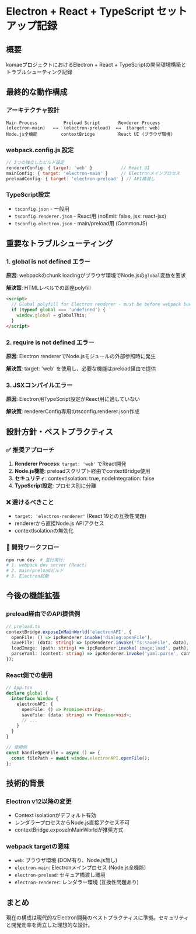 # Electron + React + TypeScript セットアップ記録

## 概要
komaeプロジェクトにおけるElectron + React + TypeScriptの開発環境構築とトラブルシューティング記録

## 最終的な動作構成

### アーキテクチャ設計
```
Main Process          Preload Script       Renderer Process
(electron-main)   ←→  (electron-preload)  ←→  (target: web)
Node.js全機能         contextBridge         React UI (ブラウザ環境)
```

### webpack.config.js 設定
```javascript
// 3つの独立したビルド設定
rendererConfig: { target: 'web' }           // React UI
mainConfig: { target: 'electron-main' }     // Electronメインプロセス  
preloadConfig: { target: 'electron-preload' } // API橋渡し
```

### TypeScript設定
- `tsconfig.json` - 一般用
- `tsconfig.renderer.json` - React用 (noEmit: false, jsx: react-jsx)
- `tsconfig.electron.json` - main/preload用 (CommonJS)

## 重要なトラブルシューティング

### 1. global is not defined エラー
**原因**: webpackのchunk loadingがブラウザ環境でNode.jsの`global`変数を要求

**解決策**: HTMLレベルでの即座polyfill
```html
<script>
  // Global polyfill for Electron renderer - must be before webpack bundle
  if (typeof global === 'undefined') {
    window.global = globalThis;
  }
</script>
```

### 2. require is not defined エラー  
**原因**: Electron rendererでNode.jsモジュールの外部参照時に発生

**解決策**: target: 'web' を使用し、必要な機能はpreload経由で提供

### 3. JSXコンパイルエラー
**原因**: Electron用TypeScript設定がReact用に適していない

**解決策**: rendererConfig専用のtsconfig.renderer.json作成

## 設計方針・ベストプラクティス

### ✅ 推奨アプローチ
1. **Renderer Process**: `target: 'web'` でReact開発
2. **Node.js機能**: preloadスクリプト経由でcontextBridge使用
3. **セキュリティ**: contextIsolation: true, nodeIntegration: false
4. **TypeScript設定**: プロセス別に分離

### ❌ 避けるべきこと
- `target: 'electron-renderer'` (React 19との互換性問題)
- rendererから直接Node.js APIアクセス
- contextIsolationの無効化

### 🔄 開発ワークフロー
```bash
npm run dev  # 並行実行:
# 1. webpack dev server (React)
# 2. main/preloadビルド
# 3. Electron起動
```

## 今後の機能拡張

### preload経由でのAPI提供例
```typescript
// preload.ts
contextBridge.exposeInMainWorld('electronAPI', {
  openFile: () => ipcRenderer.invoke('dialog:openFile'),
  saveFile: (data: string) => ipcRenderer.invoke('fs:saveFile', data),
  loadImage: (path: string) => ipcRenderer.invoke('image:load', path),
  parseYaml: (content: string) => ipcRenderer.invoke('yaml:parse', content)
});
```

### React側での使用
```typescript
// App.tsx
declare global {
  interface Window {
    electronAPI: {
      openFile: () => Promise<string>;
      saveFile: (data: string) => Promise<void>;
      // ...
    }
  }
}

// 使用例
const handleOpenFile = async () => {
  const filePath = await window.electronAPI.openFile();
};
```

## 技術的背景

### Electron v12以降の変更
- Context Isolationがデフォルト有効
- レンダラープロセスからNode.js直接アクセス不可
- contextBridge.exposeInMainWorldが推奨方式

### webpack targetの意味
- `web`: ブラウザ環境 (DOM有り、Node.js無し)
- `electron-main`: Electronメインプロセス (Node.js全機能)  
- `electron-preload`: セキュア橋渡し環境
- `electron-renderer`: レンダラー環境 (互換性問題あり)

## まとめ
現在の構成は現代的なElectron開発のベストプラクティスに準拠。セキュリティと開発効率を両立した理想的な設計。